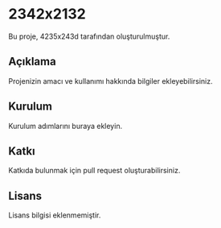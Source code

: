 # 2342x2132

Bu proje, 4235x243d tarafından oluşturulmuştur.

## Açıklama
Projenizin amacı ve kullanımı hakkında bilgiler ekleyebilirsiniz.

## Kurulum
Kurulum adımlarını buraya ekleyin.

## Katkı
Katkıda bulunmak için pull request oluşturabilirsiniz.

## Lisans
Lisans bilgisi eklenmemiştir.